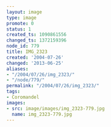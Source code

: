 ```yaml
---
layout: image
type: image
promote: 0
status: 1
created_ts: 1090861556
changed_ts: 1372159396
node_id: 779
title: IMG_2323
created: '2004-07-26'
changed: '2013-06-25'
aliases:
- "/2004/07/26/img_2323/"
- "/node/779/"
permalink: "/2004/07/26/img_2323/"
tags:
- Coromandel
images:
- src: image/images/img_2323-779.jpg
  name: img_2323-779.jpg
---
```


